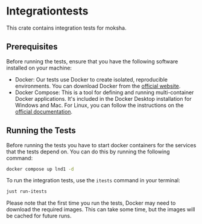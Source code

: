# Integrationtests

This crate contains integration tests for moksha.

## Prerequisites

Before running the tests, ensure that you have the following software installed on your machine:

- Docker: Our tests use Docker to create isolated, reproducible environments. You can download Docker from the [official website](https://www.docker.com/products/docker-desktop).
- Docker Compose: This is a tool for defining and running multi-container Docker applications. It's included in the Docker Desktop installation for Windows and Mac. For Linux, you can follow the instructions on the [official documentation](https://docs.docker.com/compose/install/).

## Running the Tests

Before running the tests you have to start docker containers for the services that the tests depend on. You can do this by running the following command:

```bash
docker compose up lnd1 -d
```

To run the integration tests, use the `itests` command in your terminal:

```bash
just run-itests
```

Please note that the first time you run the tests, Docker may need to download the required images. This can take some time, but the images will be cached for future runs.
